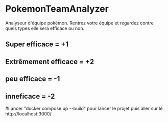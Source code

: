 # PokemonTeamAnalyzer


Analyseur d'équipe pokémon.
Rentrez votre équipe et regardez contre quels types elle sera efficace ou non.

## Super efficace = +1
## Extrêmement efficace = +2
## peu efficace = -1
## inneficace = -2

#Lancer "docker compose up --build" pour lancer le projet puis aller sur le http://localhost:3000/
